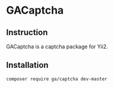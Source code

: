 # GACaptcha #

## Instruction ##
GACaptcha is a captcha package for Yii2.

## Installation ##

`composer require ga/captcha dev-master`